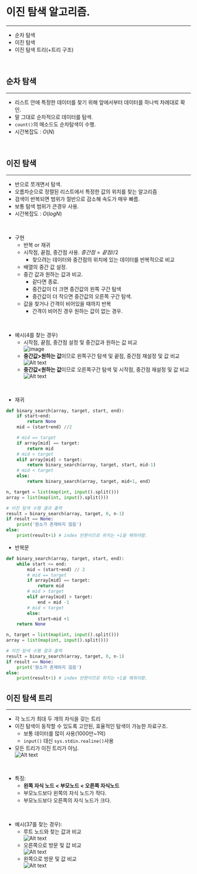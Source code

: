 # 이진 탐색 알고리즘.
---
* 순차 탐색
* 이진 탐색
* 이진 탐색 트리(+트리 구조)

<br>

## 순차 탐색
---
* 리스트 안에 특정한 데이터를 찾기 위해 앞에서부터 데이터를 하나씩 차례대로 확인.
* 말 그대로 순차적으로 데이터를 탐색.
* `count()`의 매소드도 순차탐색이 수행.
* 시간복잡도 : $O(N)$

<br>

## 이진 탐색
---
* 반으로 쪼개면서 탐색.
* 오름차순으로 정렬된 리스트에서 특정한 값의 위치를 찾는 알고리즘
* 검색이 반복되면 범위가 절반으로 감소해 속도가 매우 빠름.
* 보통 탐색 범위가 큰경우 사용.
* 시간복잡도 : $O(logN)$ 

</br>

* 구현
    * 반복 or 재귀
    * 시작점, 끝점, 중간점 사용. $중간점 = 끝점//2$
        * 찾으려는 데이터와 중간점의 위치에 있는 데이터를 반복적으로 비교
    * 배열의 중간 값 설정.
    * 중간 값과 원하는 값과 비교.
        * 같다면 종료.
        * 중간값이 더 크면 중간값의 왼쪽 구간 탐색
        * 중간값이 더 작으면 중간값의 오른쪽 구간 탐색.
    * 값을 찾거나 간격이 비어있을 때까지 반복
        * 간격이 비어진 경우 원하는 값이 없는 경우.

</br>

* 예시(4를 찾는 경우)
    * 시작점, 끝점, 중간점 설정 및 중간값과 원하는 값 비교  
    ![image](../image/binary_search.png)
    * **중간값>원하는 값**이므로 왼쪽구간 탐색 및 끝점, 중간점 재설정 및 값 비교  
    ![Alt text](../image/binary_search1.png)
    * **중간값<원하는 값**이므로 오른쪽구간 탐색 및 시작점, 중간점 재설정 및 값 비교  
    ![Alt text](../image/binary_search2.png)

</br>

* 재귀
``` Python
def binary_search(array, target, start, end):
    if start>end:
        return None
    mid = (start+end) //2

    # mid == target
    if array[mid] == target:
        return mid
    # mid > target
    elif array[mid] > target:
        return binary_search(array, target, start, mid-1)
    # mid < target
    else:
        return binary_search(array, target, mid+1, end)

n, target = list(map(int, input().split()))
array = list(map(int, input().split()))

# 이진 탐색 수행 결과 출력
result = binary_search(array, target, 0, n-1)
if result == None:
    print('원소가 존재하지 않음')
else:
    print(result+1) # index 반환이므로 위치는 +1을 해줘야함.
```

* 반복문
``` Python
def binary_search(array, target, start, end):
    while start <= end:
        mid = (start+end) // 2
        # mid == target
        if array[mid] == target:
            return mid
        # mid > target
        elif array[mid] > target:
            end = mid -1
        # mid < target
        else:
            start=mid +1
    return None

n, target = list(map(int, input().split()))
array = list(map(int, input().split()))

# 이진 탐색 수행 결과 출력
result = binary_search(array, target, 0, n-1)
if result == None:
    print('원소가 존재하지 않음')
else:
    print(result+1) # index 반환이므로 위치는 +1을 해줘야함.
```

## 이진 탐색 트리
---
* 각 노드가 최대 두 개의 자식을 갖는 트리
* 이진 탐색이 동작할 수 있도록 고안된, 효율적인 탐색이 가능한 자료구조.
    * 보통 데이터를 많이 사용(1000만~1억)
    * `input()` 대신 `sys.stdin.realine()`사용
* 모든 트리가 이진 트리가 아님.  
![Alt text](image.png)

</br>

* 특징:
    * **왼쪽 자식 노드 < 부모노드 < 오른쪽 자식노드**
    * 부모노드보다 왼쪽의 자식 노드가 작다.
    * 부모노드보다 오른쪽의 자식 노드가 크다.

</br>

* 예시(37를 찾는 경우):
    * 루트 노드와 찾는 값과 비교  
    ![Alt text](../image/binarytree_search1.png)
    * 오른쪽으로 방문 및 값 비교  
    ![Alt text](../image/binarytree_search2.png)
    * 왼쪽으로 방문 및 값 비교  
    ![Alt text](../image/binarytree_search3.png)
